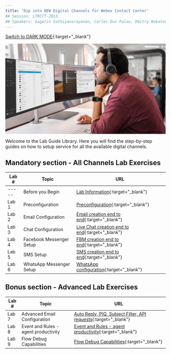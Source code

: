 ```yaml
---
title: 'Dip into NEW Digital Channels for Webex Contact Center'
## Session: LTRCCT-2013
## Speakers: Gagarin Sathiyanarayanan, Carles Duz Palau, Dmitry Bokatov
---
```


<script>

window.onload=function(){window.location ="https://webexcc.github.io/"}

</script>

[Switch to DARK MODE](https://wxcctechsummit.github.io/wxcclabguides/LTRCCT-2013/Home.html){:target="\_blank"}

<img align="middle" src="images/Admin.jpeg" width="1000" />

Welcome to the Lab Guide Library. Here you will find the step-by-step guides on how to setup service for all the available digital channels.



## Mandatory section - All Channels Lab Exercises 

| Lab #   | Topic                     | URL                                                        |
| --------------- | -------------------------- | -------------------------------------------------------------           |
|  ----- | Before you Begin | [Lab Information](Lab_Info.md){:target="\_blank"}  |
|  Lab 1 | Preconfiguration | [Preconfiguration](Lab1_Preconfiguration.md){:target="\_blank"}  |
|  Lab 2 | Email Configuration | [Email creation end to end](Lab2_Email.md){:target="\_blank"} |
|  Lab 3 | Chat Configuration | [Live Chat creation end to end](Lab3_Chat.md){:target="\_blank"} |
|  Lab 4 | Facebook Messenger Setup | [FBM creation end to end](Lab4_FBM.md){:target="\_blank"}   |
|  Lab 5 | SMS Setup | [SMS creation end to end](Lab5_SMS.md){:target="\_blank"}    |
|  Lab 6 | WhatsApp Messenger Setup | [WhatsApp configuration](Lab6_Whatsapp.md){:target="\_blank"}      |

## Bonus section - Advanced Lab Exercises

| Lab #   | Topic                     | URL                                                        |
| --------------- | -------------------------- | -------------------------------------------------------------           |
|  Lab 7 | Advanced Email Configuration | [Auto Reply, PIQ, Subject Filter, API requests](Lab7_Email_Advanced.md){:target="\_blank"}      |
|  Lab 8 | Event and Rules - agent productivity | [Event and Rules - agent productivity](Lab8_AgentProductivity.md){:target="\_blank"}      |
|  Lab 9 | Flow Debug Capabilities | [Flow Debug Capabilities](Lab9_Troubleshooting.md){:target="\_blank"}      |


